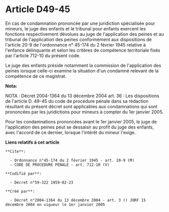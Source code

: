 # Article D49-45

En cas de condamnation prononcée par une juridiction spécialisée pour mineurs, le juge des enfants et le tribunal pour
enfants exercent les fonctions respectivement dévolues au juge de l'application des peines et au tribunal de l'application
des peines conformément aux dispositions de l'article 20-9 de l'ordonnance n° 45-174 du 2 février 1945 relative à l'enfance
délinquante et selon les critères de compétence territoriale fixés par l'article 712-10 du présent code.

Le juge des enfants préside notamment la commission de l'application des peines lorsque celle-ci examine la situation d'un
condamné relevant de la compétence de ce magistrat.

**Nota:**

NOTA : Décret 2004-1364 du 13 décembre 2004 art. 36 : Les dispositions de l'article D. 49-45 du code de procédure pénale dans
sa rédaction résultant du présent décret sont applicables aux condamnations qui sont prononcées par les juridictions pour
mineurs à compter du 1er janvier 2005.

Pour les condamnations prononcées avant le 1er janvier 2005, le juge de l'application des peines peut se dessaisir au profit
du juge des enfants, avec l'accord de ce dernier, lorsque l'intérêt du mineur l'exige.

**Liens relatifs à cet article**

	**Cite**:

	  - Ordonnance n°45-174 du 2 février 1945 - art. 20-9 (M)
	  - CODE DE PROCEDURE PENALE - art. 712-10 (V)

	**Codifié par**:

	  - Décret n°59-322 1959-02-23

	**Créé par**:

	  - Décret n°2004-1364 du 13 décembre 2004 - art. 3 () JORF 15 décembre 2004 en vigueur le 1er janvier 2005
